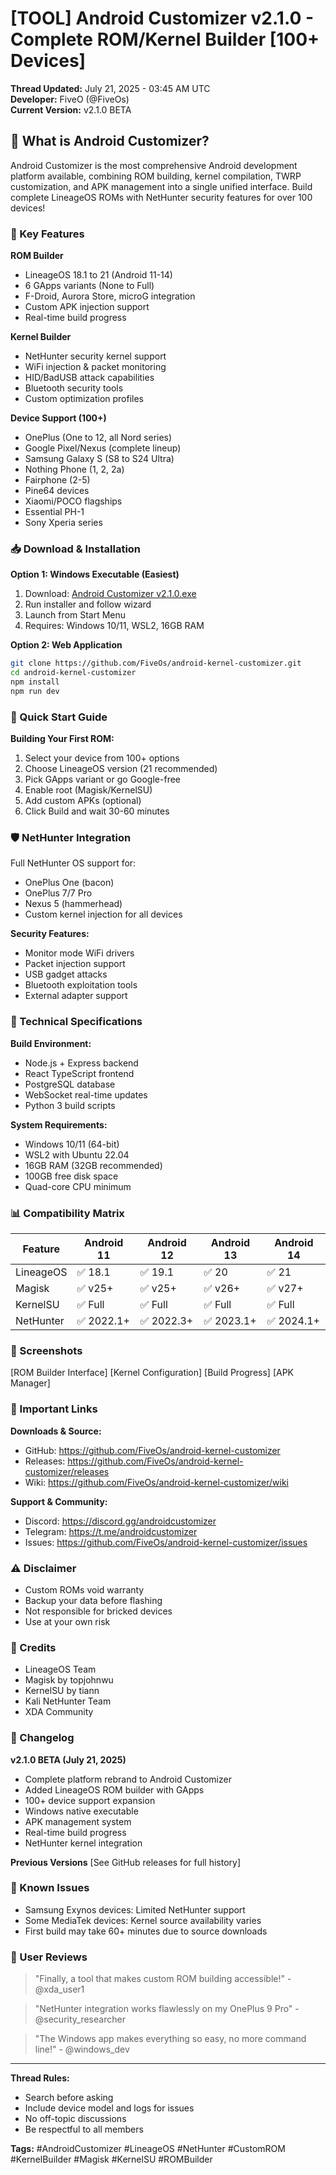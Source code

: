 # [TOOL] Android Customizer v2.1.0 - Complete ROM/Kernel Builder [100+ Devices]

**Thread Updated:** July 21, 2025 - 03:45 AM UTC  
**Developer:** FiveO (@FiveOs)  
**Current Version:** v2.1.0 BETA  

## 🎯 What is Android Customizer?

Android Customizer is the most comprehensive Android development platform available, combining ROM building, kernel compilation, TWRP customization, and APK management into a single unified interface. Build complete LineageOS ROMs with NetHunter security features for over 100 devices!

### 🚀 Key Features

**ROM Builder**
- LineageOS 18.1 to 21 (Android 11-14)
- 6 GApps variants (None to Full)
- F-Droid, Aurora Store, microG integration
- Custom APK injection support
- Real-time build progress

**Kernel Builder** 
- NetHunter security kernel support
- WiFi injection & packet monitoring
- HID/BadUSB attack capabilities
- Bluetooth security tools
- Custom optimization profiles

**Device Support (100+)**
- OnePlus (One to 12, all Nord series)
- Google Pixel/Nexus (complete lineup)
- Samsung Galaxy S (S8 to S24 Ultra)
- Nothing Phone (1, 2, 2a)
- Fairphone (2-5)
- Pine64 devices
- Xiaomi/POCO flagships
- Essential PH-1
- Sony Xperia series

### 📥 Download & Installation

**Option 1: Windows Executable (Easiest)**
1. Download: [Android Customizer v2.1.0.exe](https://github.com/FiveOs/android-kernel-customizer/releases/download/v2.1.0/Android-Customizer-Setup-v2.1.0.exe)
2. Run installer and follow wizard
3. Launch from Start Menu
4. Requires: Windows 10/11, WSL2, 16GB RAM

**Option 2: Web Application**
```bash
git clone https://github.com/FiveOs/android-kernel-customizer.git
cd android-kernel-customizer
npm install
npm run dev
```

### 📱 Quick Start Guide

**Building Your First ROM:**
1. Select your device from 100+ options
2. Choose LineageOS version (21 recommended)
3. Pick GApps variant or go Google-free
4. Enable root (Magisk/KernelSU)
5. Add custom APKs (optional)
6. Click Build and wait 30-60 minutes

### 🛡️ NetHunter Integration

Full NetHunter OS support for:
- OnePlus One (bacon)
- OnePlus 7/7 Pro  
- Nexus 5 (hammerhead)
- Custom kernel injection for all devices

**Security Features:**
- Monitor mode WiFi drivers
- Packet injection support
- USB gadget attacks
- Bluetooth exploitation tools
- External adapter support

### 🔧 Technical Specifications

**Build Environment:**
- Node.js + Express backend
- React TypeScript frontend
- PostgreSQL database
- WebSocket real-time updates
- Python 3 build scripts

**System Requirements:**
- Windows 10/11 (64-bit)
- WSL2 with Ubuntu 22.04
- 16GB RAM (32GB recommended)
- 100GB free disk space
- Quad-core CPU minimum

### 📊 Compatibility Matrix

| Feature | Android 11 | Android 12 | Android 13 | Android 14 |
|---------|------------|------------|------------|------------|
| LineageOS | ✅ 18.1 | ✅ 19.1 | ✅ 20 | ✅ 21 |
| Magisk | ✅ v25+ | ✅ v25+ | ✅ v26+ | ✅ v27+ |
| KernelSU | ✅ Full | ✅ Full | ✅ Full | ✅ Full |
| NetHunter | ✅ 2022.1+ | ✅ 2022.3+ | ✅ 2023.1+ | ✅ 2024.1+ |

### 📸 Screenshots

[ROM Builder Interface]
[Kernel Configuration]
[Build Progress]
[APK Manager]

### 🔗 Important Links

**Downloads & Source:**
- GitHub: https://github.com/FiveOs/android-kernel-customizer
- Releases: https://github.com/FiveOs/android-kernel-customizer/releases
- Wiki: https://github.com/FiveOs/android-kernel-customizer/wiki

**Support & Community:**
- Discord: https://discord.gg/androidcustomizer
- Telegram: https://t.me/androidcustomizer
- Issues: https://github.com/FiveOs/android-kernel-customizer/issues

### ⚠️ Disclaimer

- Custom ROMs void warranty
- Backup your data before flashing
- Not responsible for bricked devices
- Use at your own risk

### 🙏 Credits

- LineageOS Team
- Magisk by topjohnwu
- KernelSU by tiann
- Kali NetHunter Team
- XDA Community

### 📝 Changelog

**v2.1.0 BETA (July 21, 2025)**
- Complete platform rebrand to Android Customizer
- Added LineageOS ROM builder with GApps
- 100+ device support expansion
- Windows native executable
- APK management system
- Real-time build progress
- NetHunter kernel integration

**Previous Versions**
[See GitHub releases for full history]

### 🐛 Known Issues

- Samsung Exynos devices: Limited NetHunter support
- Some MediaTek devices: Kernel source availability varies
- First build may take 60+ minutes due to source downloads

### 💬 User Reviews

> "Finally, a tool that makes custom ROM building accessible!" - @xda_user1

> "NetHunter integration works flawlessly on my OnePlus 9 Pro" - @security_researcher

> "The Windows app makes everything so easy, no more command line!" - @windows_dev

---

**Thread Rules:**
- Search before asking
- Include device model and logs for issues
- No off-topic discussions
- Be respectful to all members

**Tags:** #AndroidCustomizer #LineageOS #NetHunter #CustomROM #KernelBuilder #Magisk #KernelSU #ROMBuilder